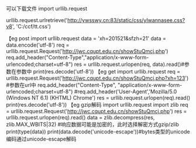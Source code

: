 可以下载文件
import urllib.request

urllib.request.urlretrieve('http://ywsswy.cn:83/static/css/yIwannasee.css?v8', 'C:/ccf/tt.css')

【eg post
import urllib.request
data = 'xh=201521&sfzh=21'
data = data.encode('utf-8')
req = urllib.request.Request('http://jwc.cqupt.edu.cn/showStuQmcj.php')
req.add_header("Content-Type","application/x-www-form-urlencoded;charset=utf-8")
res = urllib.request.urlopen(req, data).read()#参数在参数中
print(res.decode('utf-8'))
【eg get
import urllib.request
req = urllib.request.Request('http://jwc.cqupt.edu.cn/showStuQmcj.php?xh=123') #参数在url中
req.add_header("Content-Type", "application/x-www-form-urlencoded;charset=utf-8")
#req.add_header('User-Agent','Mozilla/5.0 (Windows NT 6.1) (KHTML) Chrome')
res = urllib.request.urlopen(req).read()
print(res.decode('utf-8'))
【eg gzip解码
import urllib.request
import zlib
req = urllib.request.Request('http://jwc.cqupt.edu.cn/showStuQmcj.php')
res = urllib.request.urlopen(req).read()
data = zlib.decompress(res, zlib.MAX_WBITS|32) #响应数据可能是加密的，此时选择解密方式gzip/zlib
print(type(data))
print(data.decode('unicode-escape'))#bytes类型的unicode编码通过unicode-escape解码